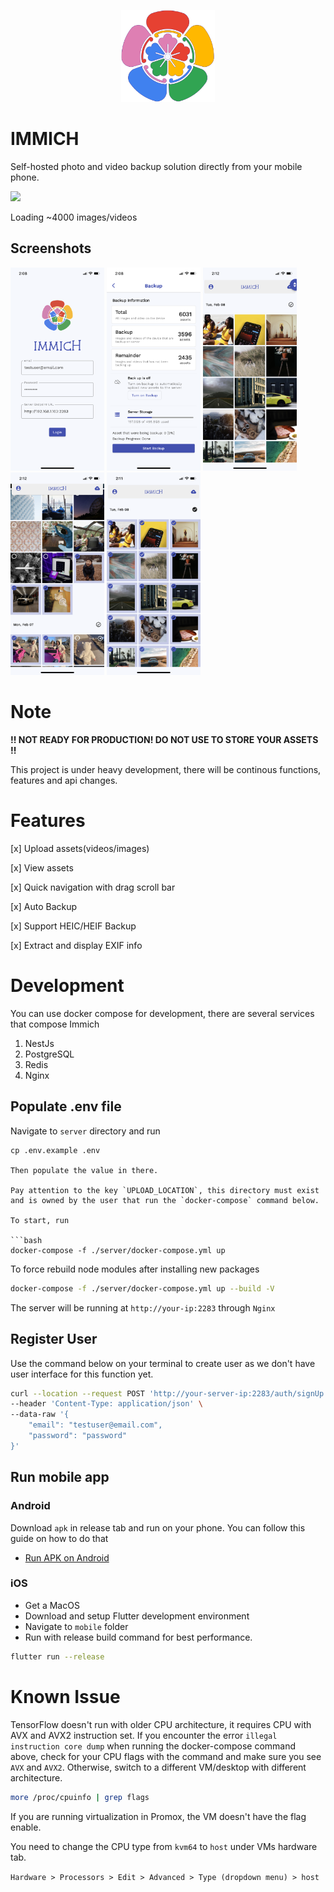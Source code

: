 <p align="center">
  <img src="design/immich-logo.svg" width="150" title="hover text">
</p>

# IMMICH

Self-hosted photo and video backup solution directly from your mobile phone.

![](https://media.giphy.com/media/y8ZeaAigGmNvlSoKhU/giphy.gif)

Loading ~4000 images/videos

## Screenshots

<p align="left">
  <img src="design/sc1.PNG" width="150" title="Login With Custom URL">
  <img src="design/sc2.PNG" width="150" title="Backup Setting Info">
  <img src="design/sc4.PNG" width="150" title="Home Page">
  <img src="design/sc3.PNG" width="150" title="Multiple seelct">
  <img src="design/sc5.PNG" width="150" title="Multipe select group">
</p>

# Note

**!! NOT READY FOR PRODUCTION! DO NOT USE TO STORE YOUR ASSETS !!**

This project is under heavy development, there will be continous functions, features and api changes.

# Features

[x] Upload assets(videos/images)

[x] View assets

[x] Quick navigation with drag scroll bar

[x] Auto Backup

[x] Support HEIC/HEIF Backup

[x] Extract and display EXIF info

# Development

You can use docker compose for development, there are several services that compose Immich

1. NestJs
2. PostgreSQL
3. Redis
4. Nginx

## Populate .env file

Navigate to `server` directory and run

````
cp .env.example .env

Then populate the value in there.

Pay attention to the key `UPLOAD_LOCATION`, this directory must exist and is owned by the user that run the `docker-compose` command below.

To start, run

```bash
docker-compose -f ./server/docker-compose.yml up
````

To force rebuild node modules after installing new packages

```bash
docker-compose -f ./server/docker-compose.yml up --build -V
```

The server will be running at `http://your-ip:2283` through `Nginx`

## Register User

Use the command below on your terminal to create user as we don't have user interface for this function yet.

```bash
curl --location --request POST 'http://your-server-ip:2283/auth/signUp' \
--header 'Content-Type: application/json' \
--data-raw '{
    "email": "testuser@email.com",
    "password": "password"
}'
```

## Run mobile app

### Android

Download `apk` in release tab and run on your phone. You can follow this guide on how to do that

- [Run APK on Android](https://www.lifewire.com/install-apk-on-android-4177185)

### iOS

- Get a MacOS
- Download and setup Flutter development environment
- Navigate to `mobile` folder
- Run with release build command for best performance.

```bash
flutter run --release
```

# Known Issue

TensorFlow doesn't run with older CPU architecture, it requires CPU with AVX and AVX2 instruction set. If you encounter the error `illegal instruction core dump` when running the docker-compose command above, check for your CPU flags with the command and make sure you see `AVX` and `AVX2`. Otherwise, switch to a different VM/desktop with different architecture.

```bash
more /proc/cpuinfo | grep flags
```

If you are running virtualization in Promox, the VM doesn't have the flag enable.

You need to change the CPU type from `kvm64` to `host` under VMs hardware tab.

`Hardware > Processors > Edit > Advanced > Type (dropdown menu) > host`
